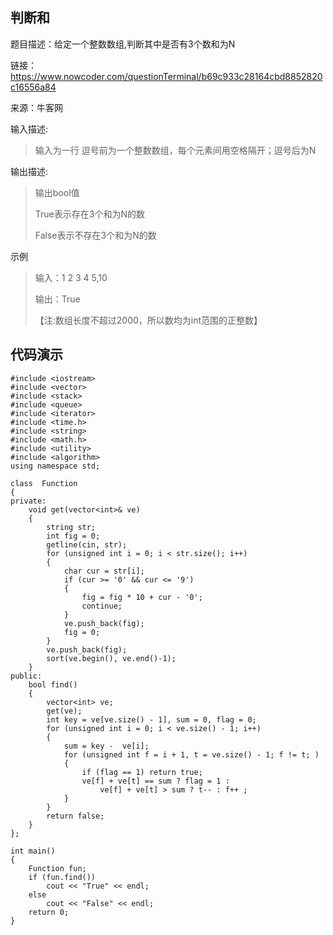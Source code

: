 ## 判断和 ##
题目描述：给定一个整数数组,判断其中是否有3个数和为N

链接：https://www.nowcoder.com/questionTerminal/b69c933c28164cbd8852820c16556a84

来源：牛客网

输入描述:
> 输入为一行
> 逗号前为一个整数数组，每个元素间用空格隔开；逗号后为N

输出描述:
> 输出bool值
> 
> True表示存在3个和为N的数
> 
> False表示不存在3个和为N的数

示例
> 输入：1 2 3 4 5,10
> 
> 输出：True
> 
> 【注:数组长度不超过2000，所以数均为int范围的正整数】
## 代码演示 ##
    #include <iostream>
    #include <vector>
    #include <stack>
    #include <queue>
    #include <iterator>
    #include <time.h>
    #include <string>
    #include <math.h>
    #include <utility>
    #include <algorithm>
    using namespace std;
    
    class  Function
    {
    private:
    	void get(vector<int>& ve)
    	{
    		string str;
    		int fig = 0;
    		getline(cin, str);
    		for (unsigned int i = 0; i < str.size(); i++)
    		{
    			char cur = str[i];
    			if (cur >= '0' && cur <= '9')
    			{
    				fig = fig * 10 + cur - '0';
    				continue;
    			}
    			ve.push_back(fig);
    			fig = 0;
    		}
    		ve.push_back(fig);
    		sort(ve.begin(), ve.end()-1);
    	}
    public:
    	bool find()
    	{		
    		vector<int> ve;		
    		get(ve);
    		int key = ve[ve.size() - 1], sum = 0, flag = 0;
    		for (unsigned int i = 0; i < ve.size() - 1; i++)
    		{			
    			sum = key -  ve[i];
    			for (unsigned int f = i + 1, t = ve.size() - 1; f != t; )
    			{
    				if (flag == 1) return true;
    				ve[f] + ve[t] == sum ? flag = 1 :
    					ve[f] + ve[t] > sum ? t-- : f++ ;
    			}
    		}
    		return false;
    	}
    };
    
    int main()
    {
    	Function fun;
    	if (fun.find())
    		cout << "True" << endl;
    	else
    		cout << "False" << endl;
    	return 0;
    }